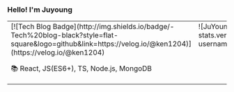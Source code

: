 
### Hello! I'm Juyoung
<table>
 <tr>
<td valign="top"><img>[![Tech Blog Badge](http://img.shields.io/badge/-Tech%20blog-black?style=flat-square&logo=github&link=https://velog.io/@ken1204)](https://velog.io/@ken1204)</img>

📚  React, JS(ES6+), TS, Node.js, MongoDB
</td>

<td valign="top">
<img>![JuYoung's state](https://github-readme-stats.vercel.app/api?username=tTab1204&show_icons=true&theme=tokyonight)</img>
</td>
 </tr>
</table> 

<!-- <table> 
  <tr>
    <td valign="top"><img src="src"/></td>
    <td valign="top"><img src="src"/></td>
  </tr> -->

